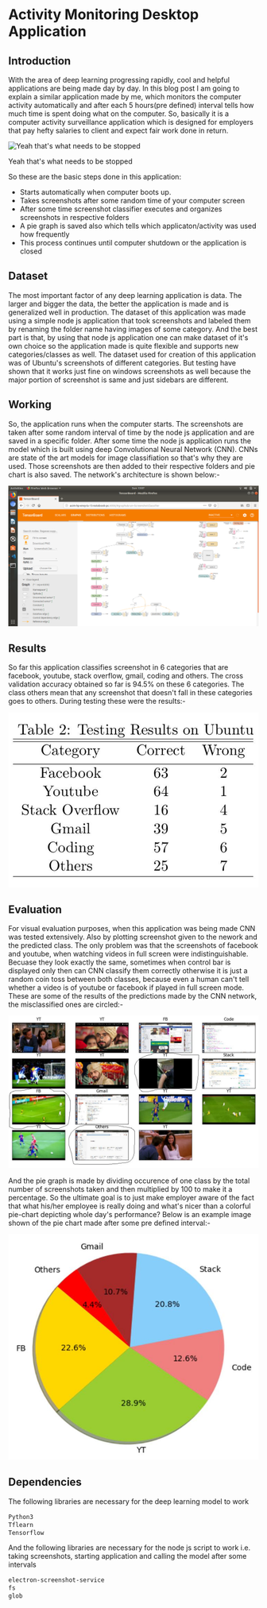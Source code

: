 # Activity Monitoring Desktop Application

## Introduction
With the area of deep learning progressing rapidly, cool and helpful applications are being made day by day. In this blog post 
I am going to explain a similar application made by me, which monitors the computer activity automatically and after each 5 hours(pre defined) interval
tells how much time is spent doing what on the computer. So, basically it is a computer activity surveillance application
which is designed for employers that pay hefty salaries to client and expect fair work done in return.

![Yeah that's what needs to be stopped](gid_made.gif)

Yeah that's what needs to be stopped

So these are the basic steps done in this application:

- Starts automatically when computer boots up.
- Takes screenshots after some random time of your computer screen
- After some time screenshot classifier executes and organizes screenshots in respective folders
- A pie graph is saved also which tells which applicaton/activity was used how frequently
- This process continues until computer shutdown or the application is closed

## Dataset
The most important factor of any deep learning application is data. The larger and bigger the data, the better the application
is made and is generalized well in production. The dataset of this application was made using a simple node js application that took screenshots and labeled them by renaming the folder name having images of some category. And the best part is that, by using that node js application one can make dataset of it's own choice so the application made is quite flexible and supports new categories/classes as well. The dataset used for creation of this application was of Ubuntu's screenshots of different categories.
But testing have shown that it works just fine on windows screenshots as well because the major portion of screenshot
is same and just sidebars are different.

## Working
So, the application runs when the computer starts. The screenshots are taken after some random interval of time by the node js application and are saved in a specific folder. After some time the node js application runs the model which is built using 
deep Convolutional Neural Network (CNN). CNNs are state of the art models for image classifiation so that's why they are used.
Those screenshots are then added to their respective folders and pie chart is also saved. The network's architecture is shown below:-

![ Architecture ](pppp4.png)

## Results
So far this application classifies screenshot in 6 categories that are facebook, youtube, stack overflow, gmail, coding and others. The cross validation accuracy obtained so far is 94.5% on these 6 categories. The class others mean that
any screenshot that doesn't fall in these categories goes to others. During testing these were the results:-

![ Results ](pppp3.jpg)

## Evaluation
For visual evaluation purposes, when this application was being made CNN was tested extensively. Also by plotting screenshot
given to the nework and the predicted class. The only problem was that the screenshots of facebook and youtube, when watching
videos in full screen were indistinguishable. Becuase they look exactly the same, sometimes when control bar is displayed
only then can CNN classify them correctly otherwise it is just a random coin toss between both classes, because even a human
can't tell whether a video is of youtube or facebook if played in full screen mode. These are some of the results of the
predictions made by the CNN network, the misclassified ones are circled:-

![ Results ](pppp2.jpg)

And the pie graph is made by dividing occurence of one class by the total number of screenshots taken and then multiplied
by 100 to make it a percentage. So the ultimate goal is to just make employer aware of the fact that what his/her
employee is really doing and what's nicer than a colorful pie-chart depicting whole day's performance? Below is an example image shown of the pie chart made after some pre defined interval:-

![ Results ](pppp5.jpg)


## Dependencies
The following libraries are necessary for the deep learning model to work

```
Python3
Tflearn
Tensorflow
```

And the following libraries are necessary for the node js script to work i.e. taking screenshots, starting application
and calling the model after some intervals

```
electron-screenshot-service
fs
glob
```
